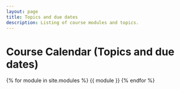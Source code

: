 ```yaml
---
layout: page
title: Topics and due dates
description: Listing of course modules and topics.
---
```


# Course Calendar (Topics and due dates)

{% for module in site.modules %}
{{ module }}
{% endfor %}

